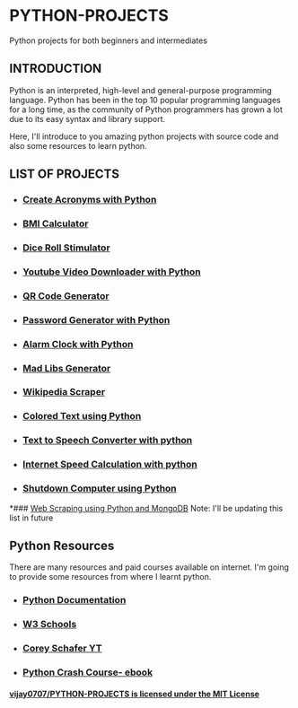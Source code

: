 # PYTHON-PROJECTS
Python projects for both beginners and intermediates

## INTRODUCTION
Python is an interpreted, high-level and general-purpose programming language. 
Python has been in the top 10 popular programming languages for a long time, as the community of Python programmers has grown a lot due to its easy syntax and library support.

Here, I'll introduce to you amazing python projects with source code and also some resources to learn python.

## LIST OF PROJECTS
  * ### [Create Acronyms with Python](https://github.com/vijay0707/PYTHON-PROJECTS/blob/main/python_projects/Acronyms.py)
  * ### [BMI Calculator](https://github.com/vijay0707/PYTHON-PROJECTS/blob/main/python_projects/BMI_CALCULATOR.py)
  * ### [Dice Roll Stimulator](https://github.com/vijay0707/PYTHON-PROJECTS/blob/main/python_projects/DiceRollStimulator.py)
  * ### [Youtube Video Downloader with Python](https://github.com/vijay0707/PYTHON-PROJECTS/blob/main/python_projects/YT_Download.py)
  * ### [QR Code Generator](https://github.com/vijay0707/PYTHON-PROJECTS/blob/main/python_projects/Qrcode.py)
  * ### [Password Generator with Python](https://github.com/vijay0707/PYTHON-PROJECTS/blob/main/python_projects/passwordGeneartor.py)
  * ### [Alarm Clock with Python](https://github.com/vijay0707/PYTHON-PROJECTS/tree/main/python_projects/Alarm%20Clock%20With%20Python)
  * ### [Mad Libs Generator](https://github.com/vijay0707/PYTHON-PROJECTS/blob/main/python_projects/Mad_libs.py)
  * ### [Wikipedia Scraper](https://github.com/vijay0707/PYTHON-PROJECTS/blob/main/python_projects/Wiki_Scraper.py)
  * ### [Colored Text using Python](https://github.com/vijay0707/PYTHON-PROJECTS/blob/main/python_projects/Color_Text.py)
  * ### [Text to Speech Converter with python](https://github.com/vijay0707/PYTHON-PROJECTS/blob/main/python_projects/TextToSpeech.py)
  * ### [Internet Speed Calculation with python](https://github.com/vijay0707/PYTHON-PROJECTS/blob/main/python_projects/internet_speed.py)
  * ### [Shutdown Computer using Python](https://github.com/vijay0707/PYTHON-PROJECTS/blob/main/python_projects/pc_shutdown.py)
  *### [Web Scraping using Python and MongoDB](https://github.com/vijay0707/WebScraper-Python)
 Note: I'll be updating this list in future
  
  
 ## Python Resources
  
 There are many resources and paid courses available on internet. I'm going to provide some resources from where I learnt python.
  
   * ### [Python Documentation](https://docs.python.org/)
   
   * ### [W3 Schools](https://www.w3schools.com/python/)
   
   * ### [Corey Schafer YT](https://www.youtube.com/watch?v=YYXdXT2l-Gg&list=PL-osiE80TeTt2d9bfVyTiXJA-UTHn6WwU)
    
   * ### [Python Crash Course- ebook](https://github.com/vijay0707/PYTHON-PROJECTS/blob/main/Python%20Crash%20Course_%20A%20Hands-On%2C%20Project-Based%20Introduction%20to%20Programming%20(%20PDFDrive%20).pdf)





                           
                           
 #### [vijay0707/PYTHON-PROJECTS is licensed under the MIT License](https://github.com/vijay0707/PYTHON-PROJECTS/blob/main/LICENSE)


